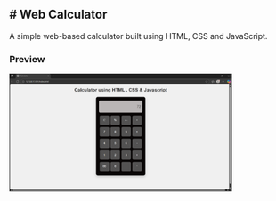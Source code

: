 <h2><b># Web Calculator </b></h2> 
<p>A simple web-based calculator built using HTML, CSS and JavaScript.</p> 
<h3> Preview </h3> 
<img src = "Screenshot (20).png" alt = " Web Calculator Screenshot" width = "400">
